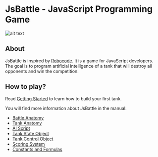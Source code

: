 # JsBattle - JavaScript Programming Game

![alt text](/img/screenshot.png)

## About
JsBattle is inspired by [Robocode](http://robocode.sourceforge.net/). It is a game for JavaScript developers. The goal is to program artificial intelligence of a tank that will destroy all opponents and win the competition.

## How to play?

Read [Getting Started](./getting_started.md) to learn how to build your first tank.

You will find more information about JsBattle in the manual:
  - [Battle Anatomy](battle_anatomy.md)
  - [Tank Anatomy](tank_anatomy.md)
  - [AI Script](ai_script.md)
  - [Tank State Object](tank_state_object.md)
  - [Tank Control Object](tank_control_object.md)
  - [Scoring System](scoring_system.md)
  - [Constants and Formulas](consts.md)
